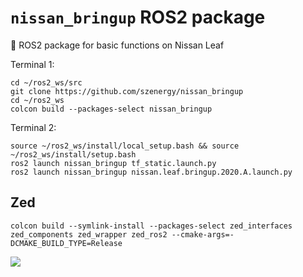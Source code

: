# `nissan_bringup` ROS2 package
🚗 ROS2 package for basic functions on Nissan Leaf


Terminal 1:
```
cd ~/ros2_ws/src
git clone https://github.com/szenergy/nissan_bringup
cd ~/ros2_ws
colcon build --packages-select nissan_bringup
```

Terminal 2:
```
source ~/ros2_ws/install/local_setup.bash && source ~/ros2_ws/install/setup.bash
ros2 launch nissan_bringup tf_static.launch.py
ros2 launch nissan_bringup nissan.leaf.bringup.2020.A.launch.py
```


## Zed 
```
colcon build --symlink-install --packages-select zed_interfaces zed_components zed_wrapper zed_ros2 --cmake-args=-DCMAKE_BUILD_TYPE=Release
```

![](https://raw.githubusercontent.com/szenergy/nissan_leaf_ros/master/nissan_bringup/meshes/Nissan_Leaf_Simulation_02_06.png)
